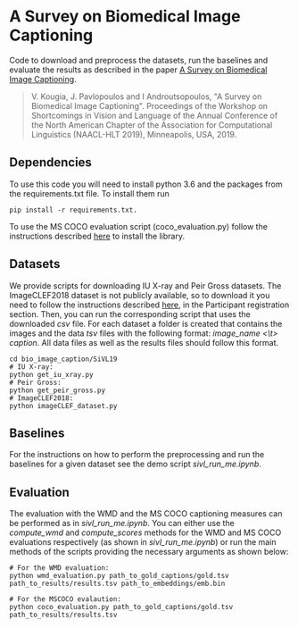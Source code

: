 A Survey on Biomedical Image Captioning
=================

Code to download and preprocess the datasets, run the baselines and evaluate 
the results as described in the paper 
[A Survey on Biomedical Image Captioning](https://www.aclweb.org/anthology/W19-1803).

> V. Kougia, J. Pavlopoulos and I Androutsopoulos, "A Survey on Biomedical Image Captioning". 
Proceedings of the Workshop on Shortcomings in Vision and Language of the Annual Conference 
of the North American Chapter of the Association for Computational Linguistics (NAACL-HLT 2019), Minneapolis, USA, 2019.

## Dependencies ##
To use this code you will need to install python 3.6 and the packages from the requirements.txt file. To install them run 
```shell
pip install -r requirements.txt.
```
To use the MS COCO evaluation script (coco_evaluation.py) follow the instructions described [here](https://github.com/salaniz/pycocoevalcap) to install the library.

## Datasets ##

We provide scripts for downloading IU X-ray and Peir Gross datasets. The ImageCLEF2018 dataset is not publicly 
available, so to download it you need to follow the instructions described [here](https://www.imageclef.org/2018/caption), 
in the Participant registration section. Then, you can run the corresponding script that uses the downloaded *csv*
file.
For each dataset a folder is created that contains the images and the data *tsv* files with 
the following format: *image_name <\t> caption*. All data files as well as the results files should follow this format.


```shell
cd bio_image_caption/SiVL19
# IU X-ray:
python get_iu_xray.py
# Peir Gross:
python get_peir_gross.py
# ImageCLEF2018:
python imageCLEF_dataset.py
```

## Baselines ##

For the instructions on how to perform the preprocessing and run the baselines for a given dataset see 
the demo script *sivl_run_me.ipynb*.

## Evaluation ##

The evaluation with the WMD and the MS COCO captioning measures can be performed as in *sivl_run_me.ipynb*.
You can either use the *compute_wmd* and *compute_scores* methods for the WMD and MS COCO evaluations respectively (as shown in *sivl_run_me.ipynb*) 
or run the main methods of the scripts providing the necessary arguments as shown below:
```shell
# For the WMD evaluation:
python wmd_evaluation.py path_to_gold_captions/gold.tsv path_to_results/results.tsv path_to_embeddings/emb.bin

# For the MSCOCO evalaution:
python coco_evaluation.py path_to_gold_captions/gold.tsv path_to_results/results.tsv
```
